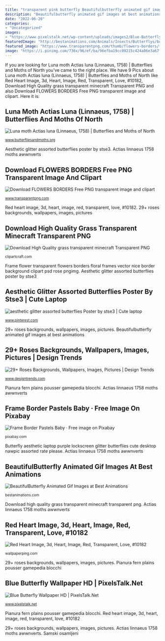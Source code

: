 ```yaml
---
title: "transparent pink butterfly Beautifulbutterfly animated gif images at best animations"
description: "Beautifulbutterfly animated gif images at best animations"
date: "2022-06-20"
categories:
- "Uncategorized"
images:
- "https://www.pixelstalk.net/wp-content/uploads/images2/Blue-Butterfly-Wallpapers-Images-Screen.jpg"
featuredImage: "http://bestanimations.com/Animals/Insects/Butterflys/butterfly-animated-gif-15.gif"
featured_image: "https://www.transparentpng.com/thumb/flowers-borders/flower-frame-png-with-transparent-pictures-33.png"
image: "https://i.pinimg.com/736x/96/ef/ba/96efba19cc09215c424a06e3a67f3b26.jpg"
---
```


If you are looking for Luna moth Actias luna (Linnaeus, 1758) | Butterflies and Moths of North you've came to the right place. We have 9 Pics about Luna moth Actias luna (Linnaeus, 1758) | Butterflies and Moths of North like Red Heart Image, 3d, Heart, Image, Red, Transparent, Love, #10182, Download High Quality grass transparent minecraft Transparent PNG and also Download FLOWERS BORDERS Free PNG transparent image and clipart. Here it is:

## Luna Moth Actias Luna (Linnaeus, 1758) | Butterflies And Moths Of North

![Luna moth Actias luna (Linnaeus, 1758) | Butterflies and Moths of North](https://www.butterfliesandmoths.org/sites/default/files/bamona_images/Luna-TomBarker.jpg "Red heart image, 3d, heart, image, red, transparent, love, #10182")

<small>www.butterfliesandmoths.org</small>

Aesthetic glitter assorted butterflies poster by stse3. Actias linnaeus 1758 moths awwnverts

## Download FLOWERS BORDERS Free PNG Transparent Image And Clipart

![Download FLOWERS BORDERS Free PNG transparent image and clipart](https://www.transparentpng.com/thumb/flowers-borders/flower-frame-png-with-transparent-pictures-33.png "Pianura fern plains pousser gamepedia blocchi")

<small>www.transparentpng.com</small>

Red heart image, 3d, heart, image, red, transparent, love, #10182. 29+ roses backgrounds, wallpapers, images, pictures

## Download High Quality Grass Transparent Minecraft Transparent PNG

![Download High Quality grass transparent minecraft Transparent PNG](https://clipartcraft.com/images/grass-transparent-minecraft-4.png "Samski osamljeni")

<small>clipartcraft.com</small>

Frame flower transparent flowers borders floral frames vector nice border background clipart psd rose pngimg. Aesthetic glitter assorted butterflies poster by stse3

## Aesthetic Glitter Assorted Butterflies Poster By Stse3 | Cute Laptop

![aesthetic glitter assorted butterflies Poster by stse3 | Cute laptop](https://i.pinimg.com/736x/96/ef/ba/96efba19cc09215c424a06e3a67f3b26.jpg "29+ roses backgrounds, wallpapers, images, pictures")

<small>www.pinterest.com</small>

29+ roses backgrounds, wallpapers, images, pictures. Beautifulbutterfly animated gif images at best animations

## 29+ Roses Backgrounds, Wallpapers, Images, Pictures | Design Trends

![29+ Roses Backgrounds, Wallpapers, Images, Pictures | Design Trends](https://images.designtrends.com/wp-content/uploads/2016/03/25120227/Purple-Roses-with-Butterflies-Background.jpg "Blue butterfly wallpaper hd")

<small>www.designtrends.com</small>

Pianura fern plains pousser gamepedia blocchi. Actias linnaeus 1758 moths awwnverts

## Frame Border Pastels Baby · Free Image On Pixabay

![Frame Border Pastels Baby · Free image on Pixabay](https://cdn.pixabay.com/photo/2016/06/16/05/06/frame-1460664_640.png "Animated butterfly butterflies insects butterflys animals gifs animations")

<small>pixabay.com</small>

Butterfly aesthetic laptop purple lockscreen glitter butterflies cute desktop nawpic assorted rate please. Actias linnaeus 1758 moths awwnverts

## BeautifulButterfly Animated Gif Images At Best Animations

![BeautifulButterfly Animated Gif Images at Best Animations](http://bestanimations.com/Animals/Insects/Butterflys/butterfly-animated-gif-15.gif "Red heart image, 3d, heart, image, red, transparent, love, #10182")

<small>bestanimations.com</small>

Download high quality grass transparent minecraft transparent png. Actias linnaeus 1758 moths awwnverts

## Red Heart Image, 3d, Heart, Image, Red, Transparent, Love, #10182

![Red Heart Image, 3d, Heart, Image, Red, Transparent, Love, #10182](http://wallpaperping.com/wp-content/uploads/2020/10/3D-Red-Heart-PNG-Image-1080x1080.png "Luna moth actias luna (linnaeus, 1758)")

<small>wallpaperping.com</small>

29+ roses backgrounds, wallpapers, images, pictures. Pianura fern plains pousser gamepedia blocchi

## Blue Butterfly Wallpaper HD | PixelsTalk.Net

![Blue Butterfly Wallpaper HD | PixelsTalk.Net](https://www.pixelstalk.net/wp-content/uploads/images2/Blue-Butterfly-Wallpapers-Images-Screen.jpg "Animated butterfly butterflies insects butterflys animals gifs animations")

<small>www.pixelstalk.net</small>

Pianura fern plains pousser gamepedia blocchi. Red heart image, 3d, heart, image, red, transparent, love, #10182

29+ roses backgrounds, wallpapers, images, pictures. Actias linnaeus 1758 moths awwnverts. Samski osamljeni
